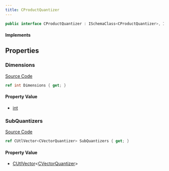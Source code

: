 ```yaml
---
title: CProductQuantizer
---
```


```csharp
public interface CProductQuantizer : ISchemaClass<CProductQuantizer>, ISchemaField, ISchemaClass, INativeHandle
```

#### Implements

## Properties

### Dimensions

[Source Code](https://github.com/swiftly-solution/swiftlys2/blob/main/managed/src/SwiftlyS2.Generated/Schemas/Interfaces/CProductQuantizer.cs#L19)

```csharp
ref int Dimensions { get; }
```

#### Property Value

- [int](https://learn.microsoft.com/dotnet/api/system.int32)

### SubQuantizers

[Source Code](https://github.com/swiftly-solution/swiftlys2/blob/main/managed/src/SwiftlyS2.Generated/Schemas/Interfaces/CProductQuantizer.cs#L17)

```csharp
ref CUtlVector<CVectorQuantizer> SubQuantizers { get; }
```

#### Property Value

- [CUtlVector](/docs/api/-1)<[CVectorQuantizer](/docs/api/shared/schemadefinitions/cvectorquantizer)>

